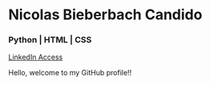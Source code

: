 <!DOCTYPE html>
<html lang="en">
<head>
    <meta charset="UTF-8">
    <meta http-equiv="X-UA-Compatible" content="IE=edge">
    <meta name="viewport" content="width=device-width, initial-scale=1.0">
</head>
<body>
    <h1 id='name_title'>Nicolas Bieberbach Candido</h1>
    <h3 id='desc_title'>Python | HTML | CSS</h3>
    <a href='https://www.linkedin.com/in/nicolas-bieberbach-65bb41237/'>LinkedIn Access</a>
    <p>Hello, welcome to my GitHub profile!!</p>
</body>
</html>